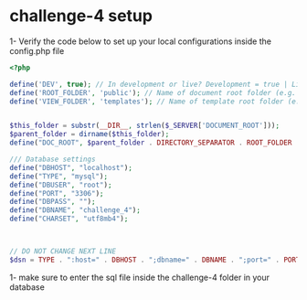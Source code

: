 # challenge-4 setup

1- Verify the code below to set up your local configurations inside the config.php file

```php
<?php

define('DEV', true); // In development or live? Development = true | Live = false
define('ROOT_FOLDER', 'public'); // Name of document root folder (e.g. public, content, htdocs)
define('VIEW_FOLDER', 'templates'); // Name of template root folder (e.g. views , templates)


$this_folder = substr(__DIR__, strlen($_SERVER['DOCUMENT_ROOT']));
$parent_folder = dirname($this_folder);
define("DOC_ROOT", $parent_folder . DIRECTORY_SEPARATOR . ROOT_FOLDER . DIRECTORY_SEPARATOR);

/// Database settings
define("DBHOST", "localhost");
define("TYPE", "mysql");
define("DBUSER", "root");
define("PORT", "3306");
define("DBPASS", "");
define("DBNAME", "challenge_4");
define("CHARSET", "utf8mb4");



// DO NOT CHANGE NEXT LINE
$dsn = TYPE . ":host=" . DBHOST . ";dbname=" . DBNAME . ";port=" . PORT . ";charset=" . CHARSET;
```

1- make sure to enter the sql file inside the challenge-4 folder in your database
